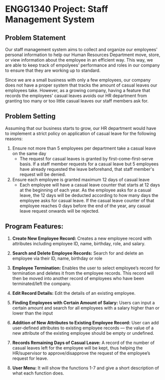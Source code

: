 # ENGG1340 Project: Staff Management System
## Problem Statement
Our staff management system aims to collect and organize our employees' personal information to help our Human Resources Department move, store, or view information about the employee in an efficient way. This way, we are able to keep track of empolyees' performance and roles in our company to ensure that they are working up to standard.

Since we are a small business with only a few employees, our company does not have a proper system that tracks the amount of casual leaves our employees take. However, as a growing company, having a feature that records the employees' casual leaves avoids our HR department from granting too many or too little casual leaves our staff members ask for.

## Problem Setting
Assuming that our business starts to grow, our HR department would have to implement a strict policy on application of casual leave for the following reasons:
1. Ensure not more than 5 employees per department take a casual leave on the same day
   - The request for casual leaves is granted by first-come-first-serve basis. If a staff member requests for a casual leave but 5 employees have already requested the leave beforehand, that staff member's request will be denied.
2. Ensure each employee is granted maximum 12 days of casual leave
   - Each employee will have a casual leave counter that starts at 12 days at the beginning of each year. As the employee asks for a casual leave, the 12 days will be deducted according to how many days the employee asks for casual leave. If the casual leave counter of that employee reaches 0 days before the end of the year, any casual leave request onwards will be rejected.

## **Program Features:**

1. **Create New Employee Record:** Creates a new employee record with attributes including employee ID, name, birthday, role, and salary.

2. **Search and Delete Employee Records:** Search for and delete an employee via their ID, name, birthday or role

3. **Employee Termination:** Enables the user to select employee’s record for termination and deletes it from the employee records. This record will then be moved into another record of employees who have been terminated/left the company.

4. **Edit Record Details:** Edit the details of an existing employee.

5. **Finding Employees with Certain Amount of Salary:** Users can input a certain amount and search for all employees with a salary higher than or lower than the input

6. **Addition of New Attributes to Existing Employee Record:** User can add user-defined attributes to existing employee records —  the value of a new attribute of the existing employee should be empty or undefined.

7. **Records Remaining Days of Casual Leave:** A record of the number of casual leaves left for the employee will be kept, thus helping the HR/supervisor to approve/disapprove the request of the employee’s request for leave.

8. **User Menu**:  It will show the functions 1-7 and give a short description of what each function does.
